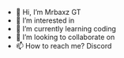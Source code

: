 - 👋 Hi, I’m Mrbaxz GT
- 👀 I’m interested in
- 🌱 I’m currently learning coding
- 💞️ I’m looking to collaborate on
- 📫 How to reach me? Discord

<!---
EBOIGTPS/EBOIGTPS is a ✨ special ✨ repository because its `README.md` (this file) appears on your GitHub profile.
You can click the Preview link to take a look at your changes.
--->
